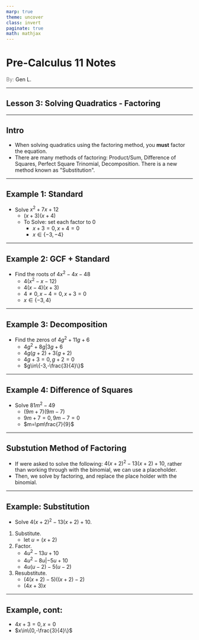 ```yaml
---
marp: true
theme: uncover
class: invert
paginate: true
math: mathjax
---
```


# <!--fit--> Pre-Calculus 11 Notes
<span style="color:grey">By:</span> Gen L.

<!--_footer: In partnership with Hyperion University, 2023-->

---

## Lesson 3: Solving Quadratics - Factoring

---

## Intro

* When solving quadratics using the factoring method, you **must** factor the equation.
* There are many methods of factoring: Product/Sum, Difference of Squares, Perfect Square Trinomial, Decomposition. There is a new method known as "Substitution".

---

## Example 1: Standard
* Solve $x^2+7x+12$
    * $(x+3)(x+4)$
    * To Solve: set each factor to 0
        * $x+3=0,x+4=0$
        * $x\in\{-3,-4\}$

---

## Example 2: GCF + Standard
* Find the roots of $4x^2-4x-48$
    * $4(x^2-x-12)$
    * $4(x-4)(x+3)$
    * $4\neq0,x-4=0,x+3=0$
    * $x\in\{-3,4\}$

---

## Example 3: Decomposition
* Find the zeros of $4g^2+11g+6$
    * $4g^2+8g|3g+6$
    * $4g(g+2)+3(g+2)$
    * $4g+3=0,g+2=0$
    * $g\in\{-3,-\frac{3}{4}\}$

---

## Example 4: Difference of Squares
* Solve $81m^2-49$
    * $(9m+7)(9m-7)$
    * $9m+7=0,9m-7=0$
    * $m=\pm\frac{7}{9}$

---

## Substution Method of Factoring

* If were asked to solve the following: $4(x+2)^2-13(x+2)+10$, rather than working through with the binomial, we can use a placeholder.
* Then, we solve by factoring, and replace the place holder with the binomial.

---

## Example: Substitution
* Solve $4(x+2)^2-13(x+2)+10$.
1) Substitute.
    * let $u=(x+2)$
2) Factor.
    * $4u^2-13u+10$
    * $4u^2-8u|-5u+10$
    * $4u(u-2)-5(u-2)$
3) Resubstitute.
    * $(4(x+2)-5)((x+2)-2)$
    * $(4x+3)x$

---

## Example, cont:

* $4x+3=0,x=0$
* $x\in\{0,-\frac{3}{4}\}$